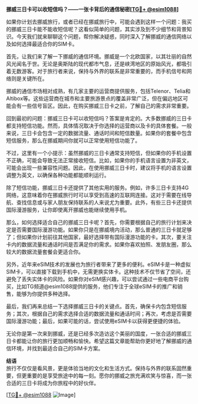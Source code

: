 **挪威三日卡可以收短信吗？——一张卡背后的通信秘密[[TG💪+ @esim1088](https://t.me/s/esim1088)]**

如果你计划去挪威旅行，或者已经在挪威旅行中，可能会遇到这样一个问题：我买的挪威三日卡能不能收短信呢？这看似简单的问题，其实涉及到不少细节和背景知识。今天我们就来聊聊这个问题，帮你解决疑惑，同时深入了解挪威的通信网络以及如何选择最适合你的SIM卡。

首先，让我们来了解一下挪威的通信环境。挪威是一个北欧国家，以其壮丽的自然风光闻名于世。无论是奥斯陆的现代都市气息，还是峡湾地区的原始风光，都吸引着无数游客。对于旅行者来说，保持与外界的联系是非常重要的，而手机信号和网络则是关键所在。

挪威的通信市场相对成熟，有几家主要的运营商提供服务，包括Telenor、Telia和Altibox等。这些运营商在城市和主要旅游景点的覆盖非常广泛，但在偏远地区可能会有一些信号盲区。因此，在购买挪威三日卡之前，了解自己的需求非常重要。

回到最初的问题：挪威三日卡可以收短信吗？答案是肯定的。大多数挪威的三日卡都支持短信功能。然而，具体情况取决于你选择的运营商以及卡的具体套餐。一般来说，三日卡会包含一定的数据流量、通话时间和短信数量。如果你的套餐中包含短信服务，那么在挪威期间你就可以正常使用短信功能了。

不过，这里有一个小提示：虽然挪威的三日卡通常支持短信，但如果你的手机设置不正确，可能会导致无法正常接收短信。比如，如果你的手机语言设置为非英文，可能会出现一些兼容性问题。因此，在使用挪威三日卡时，建议将手机的语言设置调整为英文，以确保各种功能都能顺利运行。

除了短信功能，挪威三日卡还提供了其他实用的服务。例如，许多三日卡支持4G网络，这意味着你在挪威旅行时可以享受到高速的互联网连接。这对于需要在线导航、查找信息或与家人朋友保持联系的人来说尤为重要。此外，有些三日卡还提供国际漫游服务，让你即使离开挪威也能继续使用手机。

那么，如何选择适合自己的挪威三日卡呢？首先，你需要根据自己的旅行计划来决定是否需要国际漫游功能。如果你只是在挪威境内活动，那么普通的三日卡就足够了；但如果你计划前往其他国家，最好选择带有国际漫游功能的卡。其次，要关注卡内的数据流量和通话时间是否满足你的需求。如果你喜欢拍照、发朋友圈，那么较大的数据流量套餐会更适合你。

另外，近年来eSIM技术的发展也为旅行者带来了更多的便利。eSIM卡是一种虚拟SIM卡，可以直接下载到手机中，无需更换实体卡。这种技术不仅节省了空间，还避免了丢失实体卡的风险。如果你对eSIM感兴趣，可以尝试通过一些电商平台购买，比如TG频道@esim1088提供的服务，他们专注于全球eSIM卡的推广和销售，能够为你提供多种选择。

最后，我们再来总结一下选择挪威三日卡的关键点。首先，确保卡内包含短信服务；其次，根据自己的需求选择合适的数据流量和通话时间；再次，考虑是否需要国际漫游功能；最后，如果可能的话，尝试使用eSIM卡以获得更便捷的体验。

无论你是第一次来到挪威，还是已经多次造访这个美丽的国度，一张合适的挪威三日卡都能让你的旅行更加顺畅和愉快。希望这篇文章能帮助你更好地了解挪威的通信环境，并找到最适合自己的SIM卡方案。

**结语**  
旅行不仅仅是看风景，更是体验当地的文化和生活方式。保持与外界的联系固然重要，但更重要的是享受旅途中的每一刻。愿你的挪威之旅充满欢笑与惊喜，而一张合适的三日卡将成为你旅程中的好伙伴。

[[TG💪+ @esim1088](https://t.me/s/esim1088) ![Image](https://i.postimg.cc/4NQfJmqS/Snipaste-2025-05-13-00-14-12.png)]